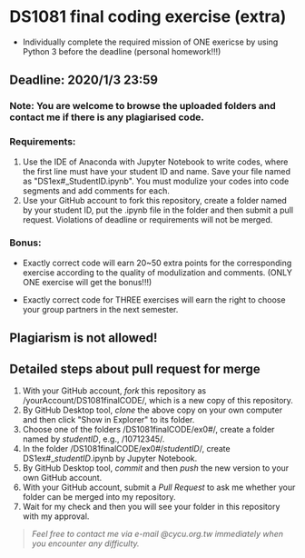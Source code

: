 # DS1081 final coding exercise (extra)

- Individually complete the required mission of ONE exericse by using Python 3 before the deadline (personal homework!!!)

## Deadline: 2020/1/3 23:59
### Note: You are welcome to browse the uploaded folders and contact me if there is any plagiarised code.

### Requirements:
1. Use the IDE of Anaconda with Jupyter Notebook to write codes, where the first line must have your student ID and name. Save your file named as "DS1ex#_StudentID.ipynb". You must modulize your codes into code segments and add comments for each.
2. Use your GitHub account to fork this repository, create a folder named by your student ID, put the .ipynb file in the folder and then submit a pull request. Violations of deadline or requirements will not be merged.

### Bonus:
- Exactly correct code will earn 20~50 extra points for the corresponding exercise according to the quality of modulization and comments. (ONLY ONE exercise will get the bonus!!!)
* Exactly correct code for THREE exercises will earn the right to choose your group partners in the next semester.

## Plagiarism is not allowed!

## Detailed steps about pull request for merge ##
1. With your GitHub account, *fork* this repository as /yourAccount/DS1081finalCODE/, which is a new copy of this repository.
2. By GitHub Desktop tool, *clone* the above copy on your own computer and then click "Show in Explorer" to its folder.
3. Choose one of the folders /DS1081finalCODE/ex0#/, create a folder named by *studentID*, e.g., /10712345/.
4. In the folder /DS1081finalCODE/ex0#/*studentID*/, create DS1ex#_*studentID*.ipynb by Jupyter Notebook. 
5. By GitHub Desktop tool, *commit* and then *push* the new version to your own GitHub account.
6. With your GitHub account, submit a *Pull Request* to ask me whether your folder can be merged into my repository.
7. Wait for my check and then you will see your folder in this repository with my approval.

> *Feel free to contact me via e-mail @cycu.org.tw immediately when you encounter any difficulty.*
 
